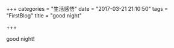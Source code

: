 +++
categories = "生活感悟"
date = "2017-03-21 21:10:50"
tags = "FirstBlog"
title = "good night"

+++

good night!
